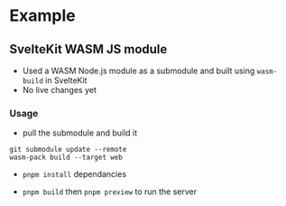 # Example

## SvelteKit WASM JS module

- Used a WASM Node.js module as a submodule and built using `wasm-build` in SvelteKit
- No live changes yet

### Usage

- pull the submodule and build it

```
git submodule update --remote
wasm-pack build --target web
```


- `pnpm install` dependancies

- `pnpm build` then `pnpm preview` to run the server
